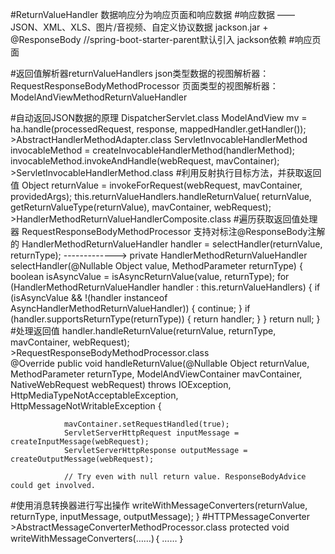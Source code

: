 #ReturnValueHandler
    数据响应分为响应页面和响应数据
#响应数据 —— JSON、XML、XLS、图片/音视频、自定义协议数据
    jackson.jar + @ResponseBody   //spring-boot-starter-parent默认引入 jackson依赖
#响应页面


   #返回值解析器returnValueHandlers
        json类型数据的视图解析器：RequestResponseBodyMethodProcessor
        页面类型的视图解析器：ModelAndViewMethodReturnValueHandler
        
#自动返回JSON数据的原理
    DispatcherServlet.class
		ModelAndView mv = ha.handle(processedRequest, response, mappedHandler.getHandler());
    >AbstractHandlerMethodAdapter.class
    	ServletInvocableHandlerMethod invocableMethod = createInvocableHandlerMethod(handlerMethod);
        invocableMethod.invokeAndHandle(webRequest, mavContainer);
    >ServletInvocableHandlerMethod.class
   #利用反射执行目标方法，并获取返回值
        Object returnValue = invokeForRequest(webRequest, mavContainer, providedArgs);
        this.returnValueHandlers.handleReturnValue(
        					returnValue, getReturnValueType(returnValue), mavContainer, webRequest);
    >HandlerMethodReturnValueHandlerComposite.class
   #遍历获取返回值处理器    RequestResponseBodyMethodProcessor 支持对标注@ResponseBody注解的
        HandlerMethodReturnValueHandler handler = selectHandler(returnValue, returnType);
         ------------->
        	private HandlerMethodReturnValueHandler selectHandler(@Nullable Object value, MethodParameter returnType) {
        		boolean isAsyncValue = isAsyncReturnValue(value, returnType);
        		for (HandlerMethodReturnValueHandler handler : this.returnValueHandlers) {
        			if (isAsyncValue && !(handler instanceof AsyncHandlerMethodReturnValueHandler)) {
        				continue;
        			}
        			if (handler.supportsReturnType(returnType)) {
        				return handler;
        			}
        		}
        		return null;
        	}
   #处理返回值
        handler.handleReturnValue(returnValue, returnType, mavContainer, webRequest);
    >RequestResponseBodyMethodProcessor.class    
        	@Override
        	public void handleReturnValue(@Nullable Object returnValue, MethodParameter returnType,
        			ModelAndViewContainer mavContainer, NativeWebRequest webRequest)
        			throws IOException, HttpMediaTypeNotAcceptableException, HttpMessageNotWritableException {
        
        		mavContainer.setRequestHandled(true);
        		ServletServerHttpRequest inputMessage = createInputMessage(webRequest);
        		ServletServerHttpResponse outputMessage = createOutputMessage(webRequest);
        
        		// Try even with null return value. ResponseBodyAdvice could get involved.
   #使用消息转换器进行写出操作
        		writeWithMessageConverters(returnValue, returnType, inputMessage, outputMessage);
        	}
   #HTTPMessageConverter
    >AbstractMessageConverterMethodProcessor.class
            protected <T> void writeWithMessageConverters(……)｛
                ……
            ｝






